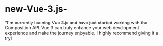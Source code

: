 # new-Vue-3.js-
 "I'm currently learning Vue 3.js and have just started working with the Composition API. Vue 3 can truly enhance your web development experience and make the journey enjoyable. I highly recommend giving it a try!
